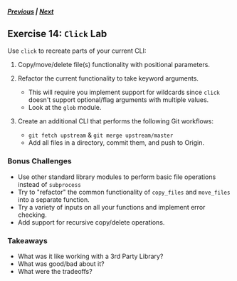 ##### [Previous](exercise-13.md) |  [Next](exercise-15.md)  

## Exercise 14: `Click` Lab
Use `click` to recreate parts of your current CLI:
 
1. Copy/move/delete file(s) functionality with positional parameters.
1. Refactor the current functionality to take keyword arguments.
    - This will require you implement support for wildcards since `click`
    doesn't support optional/flag arguments with multiple values.
    - Look at the `glob` module.


1. Create an additional CLI that performs the following Git workflows:
    - `git fetch upstream` & `git merge upstream/master`
    - Add all files in a directory, commit them, and push to Origin.
    
 
### Bonus Challenges
 - Use other standard library modules to perform basic file operations 
 instead of `subprocess`
 - Try to "refactor" the common functionality of `copy_files` and `move_files`
 into a separate function.
 - Try a variety of inputs on all your functions and implement error checking.
 - Add support for recursive copy/delete operations.


### Takeaways
- What was it like working with a 3rd Party Library?
- What was good/bad about it?
- What were the tradeoffs?

     
